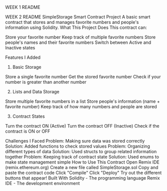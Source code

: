
WEEK 1 README







WEEK 2 README
SimpleStorage Smart Contract Project
A basic smart contract that stores and manages favorite numbers and people's information using Solidity.
What This Project Does
This contract can:

Store your favorite number
Keep track of multiple favorite numbers
Store people's names and their favorite numbers
Switch between Active and Inactive states

Features I Added
1. Basic Storage

Store a single favorite number
Get the stored favorite number
Check if your number is greater than another number

2. Lists and Data Storage

Store multiple favorite numbers in a list
Store people's information (name + favorite number)
Keep track of how many numbers and people are stored

3. Contract States

Turn the contract ON (Active)
Turn the contract OFF (Inactive)
Check if the contract is ON or OFF

Challenges I Faced
Problem: Making sure data was stored correctly
Solution: Added functions to check stored values
Problem: Organizing different types of data
Solution: Used structs to group related information together
Problem: Keeping track of contract state
Solution: Used enums to make state management simple
How to Use This Contract
Open Remix IDE (remix.ethereum.org)
Create a new file called SimpleStorage.sol
Copy and paste the contract code
Click "Compile"
Click "Deploy"
Try out the different buttons that appear!
Built With
Solidity - The programming language
Remix IDE - The development environment
